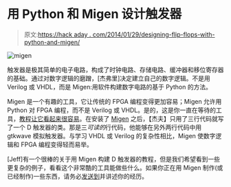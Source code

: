 # 用 Python 和 Migen 设计触发器

> 原文:[https://hack aday . com/2014/01/29/designing-flip-flops-with-python-and-migen/](https://hackaday.com/2014/01/29/designing-flip-flops-with-python-and-migen/)

![migen](../Images/0693df8674c44677fe9984697c540cfa.png)

触发器是极其简单的电子电路，构成了时钟电路、存储电路、缓冲器和移位寄存器的基础。通过对数字逻辑的磨蹭，[杰弗里]决定建立自己的数字逻辑。不是用 Verilog 或 VHDL，而是 Migen:用软件构建数字电路的基于 Python 的方法。

Migen 是一个有趣的工具，它让传统的 FPGA 编程变得更加容易；Migen 允许用 Python 对 FPGA 编程，而不是 Verilog 或 VHDL。是的，这是你一直在等待的工具，[教程让它看起来很容易](http://milkymist.org/3/migen-tutorial.pdf)。在安装了 [Migen](http://jeffrey.co.in/blog/2014/01/installing-migen/) 之后，【杰夫】只用了三行代码就写了一个 D 触发器的类。那是三*可读的*行代码，他能够在另外两行代码中用 gtkwave 模拟触发器。与学习 VHDL 或 Verilog 的复杂性相比，Migen 使数字逻辑和 FPGA 编程变得轻而易举。

[Jeff]有一个很棒的关于用 Migen 构建 D 触发器的教程，但是我们希望看到一些更复杂的例子，看看这个非常酷的工具能做些什么。如果你正在用 Migen 制作(或已经制作)一些东西，请务必[发送到](http://hackaday.com/contact-hack-a-day/)并讲述你的经历。